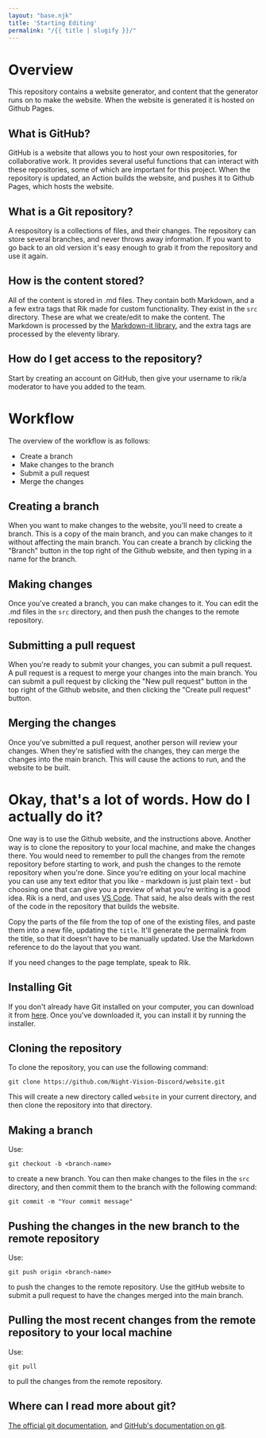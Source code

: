 ```yaml
---
layout: "base.njk"
title: 'Starting Editing'
permalink: "/{{ title | slugify }}/"
---
```

# Overview
This repository contains a website generator, and content that the generator runs on to make the website. When the website is generated it is hosted on Github Pages.

## What is GitHub?
GitHub is a website that allows you to host your own respositories, for collaborative work. It provides several useful functions that can interact with these repositories, some of which are important for this project. When the repository is updated, an Action builds the website, and pushes it to Github Pages, which hosts the website.

## What is a Git repository?
A respository is a collections of files, and their changes. The repository can store several branches, and never throws away information. If you want to go back to an old version it's easy enough to grab it from the repository and use it again.

## How is the content stored?
All of the content is stored in .md files. They contain both Markdown, and a a few extra tags that Rik made for custom functionality. They exist in the `src` directory. These are what we create/edit to make the content. The Markdown is processed by the [Markdown-it library](https://markdown-it.github.io/), and the extra tags are processed by the eleventy library.

## How do I get access to the repository?
Start by creating an account on GitHub, then give your username to rik/a moderator to have you added to the team.

# Workflow
The overview of the workflow is as follows:
- Create a branch
- Make changes to the branch
- Submit a pull request
- Merge the changes

## Creating a branch
When you want to make changes to the website, you'll need to create a branch. This is a copy of the main branch, and you can make changes to it without affecting the main branch. You can create a branch by clicking the "Branch" button in the top right of the Github website, and then typing in a name for the branch.

## Making changes
Once you've created a branch, you can make changes to it. You can edit the .md files in the `src` directory, and then push the changes to the remote repository.

## Submitting a pull request
When you're ready to submit your changes, you can submit a pull request. A pull request is a request to merge your changes into the main branch. You can submit a pull request by clicking the "New pull request" button in the top right of the Github website, and then clicking the "Create pull request" button.

## Merging the changes
Once you've submitted a pull request, another person will review your changes. When they're satisfied with the changes, they can merge the changes into the main branch. This will cause the actions to run, and the website to be built.

# Okay, that's a lot of words. How do I actually do it?
One way is to use the Github website, and the instructions above. Another way is to clone the repository to your local machine, and make the changes there. You would need to remember to pull the changes from the remote repository before starting to work, and push the changes to the remote repository when you're done. Since you're editing on your local machine you can use any text editor that you like - markdown is just plain text - but choosing one that can give you a preview of what you're writing is a good idea. Rik is a nerd, and uses [VS Code](https://code.visualstudio.com/). That said, he also deals with the rest of the code in the repository that builds the website.

Copy the parts of the file from the top of one of the existing files, and paste them into a new file, updating the `title`. It'll generate the permalink from the title, so that it doesn't have to be manually updated. Use the Markdown reference to do the layout that you want.

If you need changes to the page template, speak to Rik.

## Installing Git
If you don't already have Git installed on your computer, you can download it from [here](https://git-scm.com/downloads). Once you've downloaded it, you can install it by running the installer.

## Cloning the repository
To clone the repository, you can use the following command:
```
git clone https://github.com/Night-Vision-Discord/website.git
```
This will create a new directory called `website` in your current directory, and then clone the repository into that directory.

## Making a branch
Use:
```
git checkout -b <branch-name>
```
to create a new branch. You can then make changes to the files in the `src` directory, and then commit them to the branch with the following command:
```
git commit -m "Your commit message"
```

## Pushing the changes in the new branch to the remote repository
Use:
```
git push origin <branch-name>
```
to push the changes to the remote repository. Use the gitHub website to submit a pull request to have the changes merged into the main branch.

## Pulling the most recent changes from the remote repository to your local machine
Use:
```
git pull
```
to pull the changes from the remote repository.

## Where can I read more about git?
[The official git documentation](https://git-scm.com/docs/git-tutorial), and [GitHub's documentation on git](https://docs.github.com/en/get-started/getting-started-with-git/set-up-git).